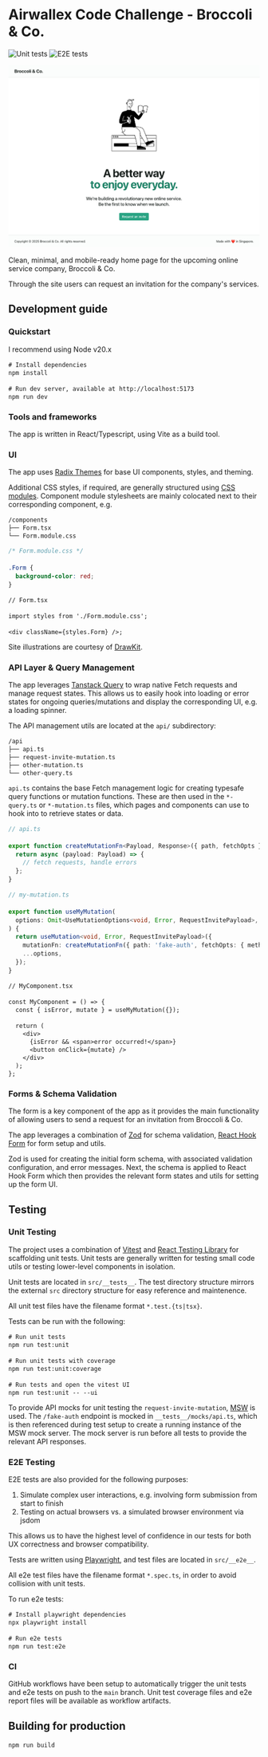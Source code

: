 # Airwallex Code Challenge - Broccoli & Co.

![Unit tests](https://github.com/mmdlow/airwallex-code-challenge/actions/workflows/unit-tests.yml/badge.svg)
![E2E tests](https://github.com/mmdlow/airwallex-code-challenge/actions/workflows/e2e-tests.yml/badge.svg)

![Broccoli & Co. Landing page](docs/img/landing-page.png)

Clean, minimal, and mobile-ready home page for the upcoming online service company, Broccoli & Co.

Through the site users can request an invitation for the company's services.

## Development guide

### Quickstart

I recommend using Node v20.x

```shell
# Install dependencies
npm install

# Run dev server, available at http://localhost:5173
npm run dev
```

### Tools and frameworks

The app is written in React/Typescript, using Vite as a build tool.

### UI

The app uses [Radix Themes](https://www.radix-ui.com/) for base UI components, styles, and theming.

Additional CSS styles, if required, are generally structured using [CSS modules](https://github.com/css-modules/css-modules). Component module stylesheets are mainly colocated next to their corresponding component, e.g.

```
/components
├── Form.tsx
└── Form.module.css
```

```css
/* Form.module.css */

.Form {
  background-color: red;
}
```

```tsx
// Form.tsx

import styles from './Form.module.css';

<div className={styles.Form} />;
```

Site illustrations are courtesy of [DrawKit](https://www.drawkit.com/illustrations/larry-character-illustrations).

### API Layer & Query Management

The app leverages [Tanstack Query](https://tanstack.com/query/latest) to wrap native Fetch requests and manage request states. This allows us to easily hook into loading or error states for ongoing queries/mutations and display the corresponding UI, e.g. a loading spinner.

The API management utils are located at the `api/` subdirectory:

```
/api
├── api.ts
├── request-invite-mutation.ts
├── other-mutation.ts
└── other-query.ts
```

`api.ts` contains the base Fetch management logic for creating typesafe query functions or mutation functions. These are then used in the `*-query.ts` or `*-mutation.ts` files, which pages and components can use to hook into to retrieve states or data.

```ts
// api.ts

export function createMutationFn<Payload, Response>({ path, fetchOpts }: CreateFetchFnOpts) {
  return async (payload: Payload) => {
    // fetch requests, handle errors
  };
}
```

```ts
// my-mutation.ts

export function useMyMutation(
  options: Omit<UseMutationOptions<void, Error, RequestInvitePayload>, 'mutationFn'>,
) {
  return useMutation<void, Error, RequestInvitePayload>({
    mutationFn: createMutationFn({ path: 'fake-auth', fetchOpts: { method: 'POST' } }),
    ...options,
  });
}
```

```tsx
// MyComponent.tsx

const MyComponent = () => {
  const { isError, mutate } = useMyMutation({});

  return (
    <div>
      {isError && <span>error occurred!</span>}
      <button onClick={mutate} />
    </div>
  );
};
```

### Forms & Schema Validation

The form is a key component of the app as it provides the main functionality of allowing users to send a request for an invitation from Broccoli & Co.

The app leverages a combination of [Zod](https://zod.dev/) for schema validation, [React Hook Form](https://react-hook-form.com/) for form setup and utils.

Zod is used for creating the initial form schema, with associated validation configuration, and error messages. Next, the schema is applied to React Hook Form which then provides the relevant form states and utils for setting up the form UI.

## Testing

### Unit Testing

The project uses a combination of [Vitest](https://vitest.dev/) and [React Testing Library](https://testing-library.com/) for scaffolding unit tests. Unit tests are generally written for testing small code utils or testing lower-level components in isolation.

Unit tests are located in `src/__tests__`. The test directory structure mirrors the external `src` directory structure for easy reference and maintenence.

All unit test files have the filename format `*.test.{ts|tsx}`.

Tests can be run with the following:

```shell
# Run unit tests
npm run test:unit

# Run unit tests with coverage
npm run test:unit:coverage

# Run tests and open the vitest UI
npm run test:unit -- --ui
```

To provide API mocks for unit testing the `request-invite-mutation`, [MSW](https://mswjs.io/) is used. The `/fake-auth` endpoint is mocked in `__tests__/mocks/api.ts`, which is then referenced during test setup to create a running instance of the MSW mock server. The mock server is run before all tests to provide the relevant API responses.

### E2E Testing

E2E tests are also provided for the following purposes:

1. Simulate complex user interactions, e.g. involving form submission from start to finish
2. Testing on actual browsers vs. a simulated browser environment via jsdom

This allows us to have the highest level of confidence in our tests for both UX correctness and browser compatibility.

Tests are written using [Playwright](https://playwright.dev/), and test files are located in `src/__e2e__`.

All e2e test files have the filename format `*.spec.ts`, in order to avoid collision with unit tests.

To run e2e tests:

```shell
# Install playwright dependencies
npx playwright install

# Run e2e tests
npm run test:e2e
```

### CI

GitHub workflows have been setup to automatically trigger the unit tests and e2e tests on push to the `main` branch. Unit test coverage files and e2e report files will be available as workflow artifacts.

## Building for production

```shell
npm run build
```

